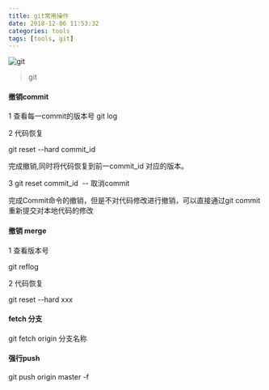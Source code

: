 ```yaml
---
title: git常用操作
date: 2018-12-06 11:53:32
categories: tools
tags: [tools, git]
---
```


![git](https://user-gold-cdn.xitu.io/2018/12/14/167aad6f6ad558c8?w=1177&h=507&f=png&s=131075)

> git

<!-- More -->

#### 撤销commit

1 查看每一commit的版本号  git log 

2 代码恢复

git reset --hard commit_id

完成撤销,同时将代码恢复到前一commit_id 对应的版本。

3 git reset commit_id  -- 取消commit

完成Commit命令的撤销，但是不对代码修改进行撤销，可以直接通过git commit 重新提交对本地代码的修改

#### 撤销 merge

1 查看版本号

git reflog

2 代码恢复

git reset --hard xxx

#### fetch 分支

git fetch origin 分支名称

#### 强行push

git push origin master -f